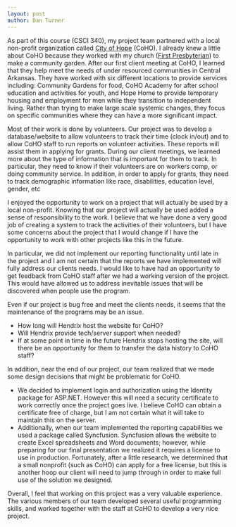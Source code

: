 ```yaml
---
layout: post
author: Dan Turner
---
```

As part of  this course (CSCI 340), my project team partnered with a local non-profit organization called [City of Hope](https://www.coho58.org/) (CoHO). I already knew a little about CoHO because they worked with my church ([First Presbyterian](https://www.fpcconway.org/)) to make a community garden. After our first client meeting at CoHO, I learned that they help meet the needs of under resourced communities in Central Arkansas. They have worked with six different locations to provide services including: Community Gardens for food, CoHO Academy for after school education and activities for youth, and Hope Home to provide temporary housing and employment for men while they transition to independent living. Rather than trying to make large scale systemic changes, they focus on specific communities where they can have a more significant impact.

Most of their work is done by volunteers. Our project was to develop a database/website to allow volunteers to track their time (clock in/out) and to allow CoHO staff to run reports on volunteer activities. These reports will assist them in applying for grants. During our client meetings, we learned more about the type of information that is important for them to track. In particular, they need to know if their volunteers are on workers comp, or doing community service. In addition, in order to apply for grants, they need to track demographic information like  race, disabilities, education level, gender, etc

I enjoyed the opportunity to work on a project that will actually be used by a local non-profit. Knowing that our project will actually be used added a sense of responsibility to the work. I believe that we have done a very good job of creating a system to track the activities of their volunteers, but I have some concerns about the project that I would change if I have the opportunity to work with other projects like this in the future.

In particular, we did not implement our reporting functionality until late in the project and I am not certain  that the reports we have implemented will fully address our clients needs. I would like to have had an opportunity to get feedback from CoHO staff after we had a working version of the project. This would have allowed us to address inevitable issues that will be discovered when  people use the program.

Even if our project is bug free and meet the clients needs, it seems that the maintenance of the programs may be an issue.
- How long will Hendrix host the website for CoHO?
- Will Hendrix provide tech/server support when needed?
- If at some point in time in the future Hendrix stops hosting the site, will there be an opportunity for them to transfer the data history to CoHO staff?

In addition, near the end of our project, our team realized that we made some design decisions that might be problematic for CoHO.
- We decided to implement login and authorization using the Identity package for ASP.NET. However this will need a security certificate to work correctly once the project goes live. I believe CoHO can obtain a certificate free of charge, but I am not certain what it will take to maintain this on the server.
- Additionally, when our team implemented the reporting capabilities we used a package called Syncfusion. Syncfusion allows the website to create Excel spreadsheets and Word documents; however, while preparing for our final presentation we realized it requires a license to use in production. Fortunately, after a little research, we determined that a small nonprofit (such as CoHO) can apply for a free license, but this is another hoop our client will need to jump through in order to make full use of the solution we designed.

Overall, I feel that working on this project was a very valuable experience. The various members of our team developed several useful programming skills, and worked together with the staff at CoHO to develop a very nice project.
